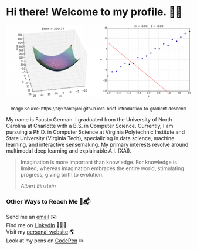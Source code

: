 # Hi there! Welcome to my profile. 👋🏾

![Main image that lists Fausto German's topics of interest: Computer Science, Machine Learning, Artificial Intelligence, Algorithms, and Mathematics.](./MachineLearning.gif)
<p align="center"><sub>Image Source: https://alykhantejani.github.io/a-brief-introduction-to-gradient-descent/</sub></p>

My name is Fausto German. I graduated from the University of North Carolina at Charlotte with a B.S. in Computer Science. Currently, I am pursuing a Ph.D. in Computer Science at Virginia Polytechnic Institute and State University (Virginia Tech), specializing in data science, machine learning, and interactive sensemaking. My primary interests revolve around multimodal deep learning and explainable A.I. (XAI).

> Imagination is more important than knowledge. For knowledge is limited, whereas imagination embraces the entire world, stimulating progress, giving birth to evolution.
>
> *Albert Einstein*

### Other Ways to Reach Me 🔗📬
Send me an <a href="mailto:faustotnc@gmail.com" target="_blank" rel="noopener">email</a> ✉️ <br />
Find me on <a href="https://linkedin.com/in/fgerman" target="_blank" rel="noopener">LinkedIn</a> 👨🏽‍💼 <br />
Visit my <a href="https://faustogerman.com" target="_blank" rel="noopener">personal website</a> 🌎<br />
Look at my pens on <a href="https://codepen.io/faustotnc" target="_blank" rel="noopener">CodePen</a> ✏️
